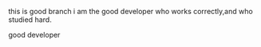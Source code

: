 
this is good branch
i am the good developer who works correctly,and who studied hard.





good developer